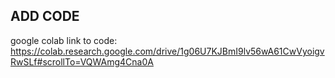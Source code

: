 ## ADD CODE
 google colab link to code: https://colab.research.google.com/drive/1g06U7KJBmI9lv56wA61CwVyoigvRwSLf#scrollTo=VQWAmg4Cna0A
